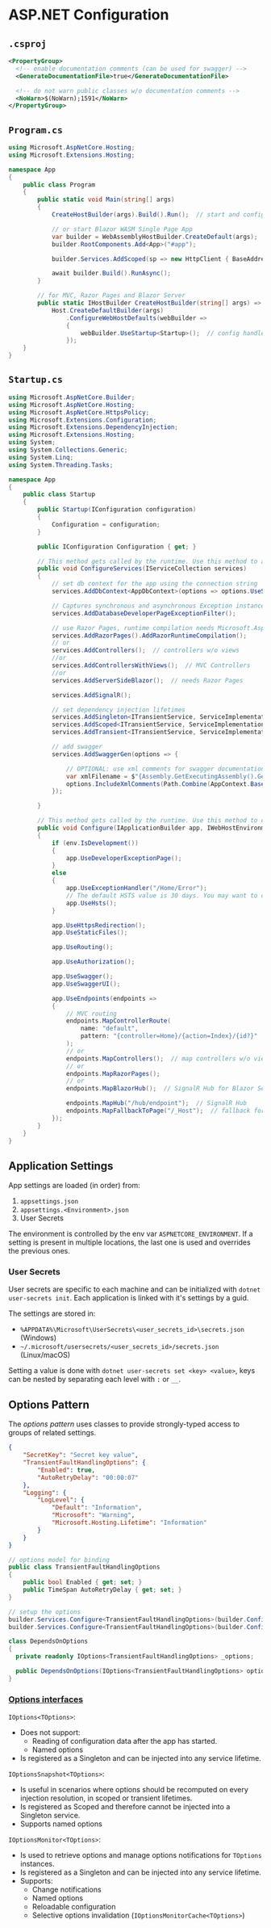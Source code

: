 # ASP.NET Configuration

## `.csproj`

```xml
<PropertyGroup>
  <!-- enable documentation comments (can be used for swagger) -->
  <GenerateDocumentationFile>true</GenerateDocumentationFile>

  <!-- do not warn public classes w/o documentation comments -->
  <NoWarn>$(NoWarn);1591</NoWarn>
</PropertyGroup>
```

## `Program.cs`

```cs
using Microsoft.AspNetCore.Hosting;
using Microsoft.Extensions.Hosting;

namespace App
{
    public class Program
    {
        public static void Main(string[] args)
        {
            CreateHostBuilder(args).Build().Run();  // start and config ASP.NET Core App

            // or start Blazor WASM Single Page App
            var builder = WebAssemblyHostBuilder.CreateDefault(args);
            builder.RootComponents.Add<App>("#app");

            builder.Services.AddScoped(sp => new HttpClient { BaseAddress = new Uri(builder.HostEnvironment.BaseAddress) });

            await builder.Build().RunAsync();
        }

        // for MVC, Razor Pages and Blazor Server
        public static IHostBuilder CreateHostBuilder(string[] args) =>
            Host.CreateDefaultBuilder(args)
                .ConfigureWebHostDefaults(webBuilder =>
                {
                    webBuilder.UseStartup<Startup>();  // config handled in Startup.cs
                });
    }
}
```

## `Startup.cs`

```cs
using Microsoft.AspNetCore.Builder;
using Microsoft.AspNetCore.Hosting;
using Microsoft.AspNetCore.HttpsPolicy;
using Microsoft.Extensions.Configuration;
using Microsoft.Extensions.DependencyInjection;
using Microsoft.Extensions.Hosting;
using System;
using System.Collections.Generic;
using System.Linq;
using System.Threading.Tasks;

namespace App
{
    public class Startup
    {
        public Startup(IConfiguration configuration)
        {
            Configuration = configuration;
        }

        public IConfiguration Configuration { get; }

        // This method gets called by the runtime. Use this method to add services to the DI container.
        public void ConfigureServices(IServiceCollection services)
        {
            // set db context for the app using the connection string
            services.AddDbContext<AppDbContext>(options => options.UseSqlServer(Configuration.GetConnectionString("DefaultConnection")));

            // Captures synchronous and asynchronous Exception instances from the pipeline and generates HTML error responses.
            services.AddDatabaseDeveloperPageExceptionFilter();

            // use Razor Pages, runtime compilation needs Microsoft.AspNetCore.Mvc.Razor.RuntimeCompilation pkg
            services.AddRazorPages().AddRazorRuntimeCompilation();
            // or
            services.AddControllers();  // controllers w/o views
            //or
            services.AddControllersWithViews();  // MVC Controllers
            //or
            services.AddServerSideBlazor();  // needs Razor Pages

            services.AddSignalR();

            // set dependency injection lifetimes
            services.AddSingleton<ITransientService, ServiceImplementation>();
            services.AddScoped<ITransientService, ServiceImplementation>();
            services.AddTransient<ITransientService, ServiceImplementation>();

            // add swagger
            services.AddSwaggerGen(options => {

                // OPTIONAL: use xml comments for swagger documentation
                var xmlFilename = $"{Assembly.GetExecutingAssembly().GetName().Name}.xml";
                options.IncludeXmlComments(Path.Combine(AppContext.BaseDirectory, xmlFilename));
            });

        }

        // This method gets called by the runtime. Use this method to configure the HTTP request pipeline.
        public void Configure(IApplicationBuilder app, IWebHostEnvironment env)
        {
            if (env.IsDevelopment())
            {
                app.UseDeveloperExceptionPage();
            }
            else
            {
                app.UseExceptionHandler("/Home/Error");
                // The default HSTS value is 30 days. You may want to change this for production scenarios, see https://aka.ms/aspnetcore-hsts.
                app.UseHsts();
            }

            app.UseHttpsRedirection();
            app.UseStaticFiles();

            app.UseRouting();

            app.UseAuthorization();

            app.UseSwagger();
            app.UseSwaggerUI();

            app.UseEndpoints(endpoints =>
            {
                // MVC routing
                endpoints.MapControllerRoute(
                    name: "default",
                    pattern: "{controller=Home}/{action=Index}/{id?}"
                );
                // or
                endpoints.MapControllers();  // map controllers w/o views
                // or
                endpoints.MapRazorPages();
                // or
                endpoints.MapBlazorHub();  // SignalR Hub for Blazor Server

                endpoints.MapHub("/hub/endpoint");  // SignalR Hub
                endpoints.MapFallbackToPage("/_Host");  // fallback for razor server
            });
        }
    }
}
```

## Application Settings

App settings are loaded (in order) from:

1. `appsettings.json`
2. `appsettings.<Environment>.json`
3. User Secrets

The environment is controlled by the env var `ASPNETCORE_ENVIRONMENT`. If a setting is present in multiple locations, the last one is used and overrides the previous ones.

### User Secrets

User secrets are specific to each machine and can be initialized with `dotnet user-secrets init`. Each application is linked with it's settings by a guid.

The settings are stored in:

- `%APPDATA%\Microsoft\UserSecrets\<user_secrets_id>\secrets.json` (Windows)
- `~/.microsoft/usersecrets/<user_secrets_id>/secrets.json` (Linux/macOS)

Setting a value is done with `dotnet user-secrets set <key> <value>`, keys can be nested by separating each level with `:` or `__`.

## Options Pattern

The *options pattern* uses classes to provide strongly-typed access to groups of related settings.

```json
{
    "SecretKey": "Secret key value",
    "TransientFaultHandlingOptions": {
        "Enabled": true,
        "AutoRetryDelay": "00:00:07"
    },
    "Logging": {
        "LogLevel": {
            "Default": "Information",
            "Microsoft": "Warning",
            "Microsoft.Hosting.Lifetime": "Information"
        }
    }
}
```

```cs
// options model for binding
public class TransientFaultHandlingOptions
{
    public bool Enabled { get; set; }
    public TimeSpan AutoRetryDelay { get; set; }
}
```

```cs
// setup the options
builder.Services.Configure<TransientFaultHandlingOptions>(builder.Configuration.GetSection<TransientFaultHandlingOptions>(nameof(Options)));
builder.Services.Configure<TransientFaultHandlingOptions>(builder.Configuration.GetSection<TransientFaultHandlingOptions>(key));
```

```cs
class DependsOnOptions
{
  private readonly IOptions<TransientFaultHandlingOptions> _options;

  public DependsOnOptions(IOptions<TransientFaultHandlingOptions> options) => _options = options;
}
```

### [Options interfaces](https://docs.microsoft.com/en-us/dotnet/core/extensions/options#options-interfaces)

`IOptions<TOptions>`:

- Does not support:
  - Reading of configuration data after the app has started.
  - Named options
- Is registered as a Singleton and can be injected into any service lifetime.

`IOptionsSnapshot<TOptions>`:

- Is useful in scenarios where options should be recomputed on every injection resolution, in scoped or transient lifetimes.
- Is registered as Scoped and therefore cannot be injected into a Singleton service.
- Supports named options

`IOptionsMonitor<TOptions>`:

- Is used to retrieve options and manage options notifications for `TOptions` instances.
- Is registered as a Singleton and can be injected into any service lifetime.
- Supports:
  - Change notifications
  - Named options
  - Reloadable configuration
  - Selective options invalidation (`IOptionsMonitorCache<TOptions>`)
